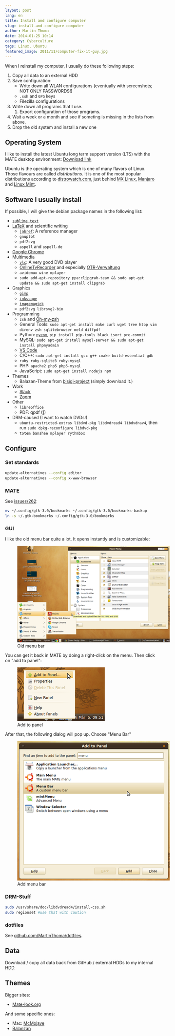 ```yaml
---
layout: post
lang: en
title: Install and configure computer
slug: install-and-configure-computer
author: Martin Thoma
date: 2014-01-25 10:14
category: Cyberculture
tags: Linux, Ubuntu
featured_image: 2011/11/computer-fix-it-guy.jpg
---
```

When I reinstall my computer, I usually do these following steps:

1. Copy all data to an external HDD
2. Save configuration:
    * Write down all WLAN configurations (eventually with screenshots; NOT ONLY PASSWORDS!)
    * `.ssh` and `GPG` keys
    * Filezilla configurations
3. Write down all programs that I use.
    1. Export configuration of those programs.
4. Wait a week or a month and see if someting is missing in the lists from above.
5. Drop the old system and install a new one


## Operating System

I like to install the latest Ubuntu long term support version (LTS) with the
MATE desktop environment: [Download link](https://ubuntu-mate.org/download/)

Ubuntu is the operating system which is one of many flavors of Linux. Those
flavours are called *distributions*. It is one
of the most popular distributions according to [distrowatch.com](https://distrowatch.com/table.php?distribution=mx),
just behind [MX Linux](https://en.wikipedia.org/wiki/MX_Linux), [Manjaro](https://en.wikipedia.org/wiki/Manjaro)
and [Linux Mint](https://en.wikipedia.org/wiki/Linux_Mint).




## Software I usually install

If possible, I will give the debian package names in the following list:

* [`sublime_text`](//martin-thoma.com/sublime-text/)
* [LaTeX](../how-to-install-the-latest-latex-version/) and scientific writing
    * [`jabref`](//martin-thoma.com/reference-management-with-jabref/): A reference manager
    * `gnuplot`
    * `pdf2svg`
    * `aspell` and `aspell-de`
* [Google Chrome](https://www.google.com/intl/de/chrome/browser/)
* Multimedia
    * [`vlc`](http://www.videolan.org/vlc/): A very good DVD player
    * [OnlineTvRecorder](http://wiki.ubuntuusers.de/OnlineTvRecorder) and especially [OTR-Verwaltung](http://wiki.ubuntuusers.de/OTR-Verwaltung)
    * `avidemux wine mplayer`
    * `sudo add-apt-repository ppa:clipgrab-team && sudo apt-get update && sudo apt-get install clipgrab`
* Graphics
    * [`gimp`](http://www.gimp.org/)
    * [`inkscape`](http://www.inkscape.org/)
    * [`imagemagick`](http://www.imagemagick.org/script/index.php)
    * `pdf2svg librsvg2-bin`
* Programming
    * `zsh` and [Oh-my-zsh](../working-terminal/)
    * General Tools: `sudo apt-get install make curl wget tree htop vim direnv zsh sqlitebrowser meld diffpdf`
    * Python: [`pyenv`](https://github.com/pyenv/pyenv), `pip install pip-tools black isort pre-commit`
    * MySQL: `sudo apt-get install mysql-server && sudo apt-get install phpmyadmin`
    * [VS Code](https://code.visualstudio.com/)
    * C/C++: `sudo apt-get install gcc g++ cmake build-essential gdb`
    * `ruby ruby-sqlite3 ruby-mysql`
    * PHP: `apache2 php5 php5-mysql`
    * JavaScript: `sudo apt-get install nodejs npm`
* Themes
    * Balazan-Theme from [bisigi-project](http://www.bisigi-project.org/?page_id=8&lang=en) (simply download it.)
* Work
    * [Slack](https://slack.com/intl/de-de/downloads/linux)
    * [Zoom](https://support.zoom.us/hc/en-us/articles/204206269-Installing-or-updating-Zoom-on-Linux)
* Other
    * `libreoffice`
    * PDF: qpdf ([1](https://askubuntu.com/a/672001/10425))
* DRM-caused (I want to watch DVDs!)
    * `ubuntu-restricted-extras libdvd-pkg libdvdread4 libdvdnav4`, then run
    `sudo dpkg-reconfigure libdvd-pkg`
    * `totem banshee mplayer rythmbox`


## Configure

### Set standards

```bash
update-alternatives --config editor
update-alternatives --config x-www-browser
```

### MATE

See [issues/262](https://github.com/mate-desktop/caja/issues/262):

```bash
mv ~/.config/gtk-3.0/bookmarks ~/.config/gtk-3.0/bookmarks-backup
ln -s ~/.gtk-bookmarks ~/.config/gtk-3.0/bookmarks
```

### GUI

I like the old menu bar quite a lot. It opens instantly and is customizable:


<figure class="aligncenter">
            <a href="../images/2014/03/mate-old-menu.png"><img src="../images/2014/03/mate-old-menu.png" alt="Old menu bar" style="max-width:500px;" class=""/></a>
            <figcaption class="text-center">Old menu bar</figcaption>
        </figure>

You can get it back in MATE by doing a right-click on the menu. Then click on
"add to panel":

<figure class="aligncenter">
            <a href="../images/2014/03/mate-add-to-panel.png"><img src="../images/2014/03/mate-add-to-panel.png" alt="Add to panel" style="max-width:287px;" class=""/></a>
            <figcaption class="text-center">Add to panel</figcaption>
        </figure>

After that, the following dialog will pop up. Choose "Menu Bar"

<figure class="aligncenter">
            <a href="../images/2014/03/mate-add-menu-bar.png"><img src="../images/2014/03/mate-add-menu-bar.png" alt="Add menu bar" style="max-width:500px;" class=""/></a>
            <figcaption class="text-center">Add menu bar</figcaption>
        </figure>

### DRM-Stuff

```bash
sudo /usr/share/doc/libdvdread4/install-css.sh
sudo regionset #use that with caution
```

### dotfiles
See [github.com/MartinThoma/dotfiles](https://github.com/MartinThoma/dotfiles).

## Data
Download / copy all data back from GitHub / external HDDs to my internal HDD.

## Themes

Bigger sites:

* [Mate-look.org](https://www.mate-look.org/)

And some specific ones:

* Mac: [McMojave](https://www.pling.com/p/1275087/)
* [Balanzan](https://martin-thoma.com/balanzan-theme/)
